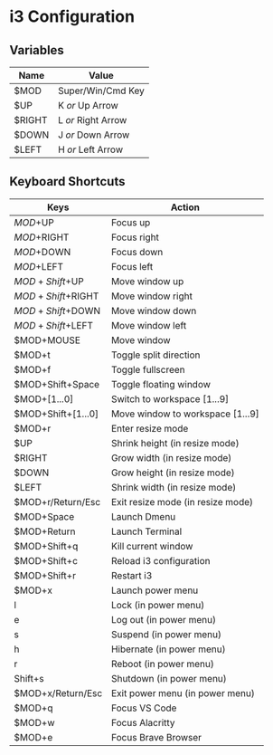 # i3 Configuration

## Variables
| Name   | Value              |
|--------|--------------------|
| $MOD   | Super/Win/Cmd Key  |
| $UP    | K _or_ Up Arrow    |
| $RIGHT | L _or_ Right Arrow |
| $DOWN  | J _or_ Down Arrow  |
| $LEFT  | H _or_ Left Arrow  |

## Keyboard Shortcuts

| Keys               | Action                            |
|--------------------|-----------------------------------|
| $MOD+$UP           | Focus up                          |
| $MOD+$RIGHT        | Focus right                       |
| $MOD+$DOWN         | Focus down                        |
| $MOD+$LEFT         | Focus left                        |
| $MOD+Shift+$UP     | Move window up                    |
| $MOD+Shift+$RIGHT  | Move window right                 |
| $MOD+Shift+$DOWN   | Move window down                  |
| $MOD+Shift+$LEFT   | Move window left                  |
| $MOD+MOUSE         | Move window                       |
| $MOD+t             | Toggle split direction            |
| $MOD+f             | Toggle fullscreen                 |
| $MOD+Shift+Space   | Toggle floating window            |
| $MOD+[1...0]       | Switch to workspace [1...9]       |
| $MOD+Shift+[1...0] | Move window to workspace [1...9]  |
| $MOD+r             | Enter resize mode                 |
| $UP                | Shrink height (in resize mode)    |
| $RIGHT             | Grow width (in resize mode)       |
| $DOWN              | Grow height (in resize mode)      |
| $LEFT              | Shrink width (in resize mode)     |
| $MOD+r/Return/Esc  | Exit resize mode (in resize mode) |
| $MOD+Space         | Launch Dmenu                      |
| $MOD+Return        | Launch Terminal                   |
| $MOD+Shift+q       | Kill current window               |
| $MOD+Shift+c       | Reload i3 configuration           |
| $MOD+Shift+r       | Restart i3                        |
| $MOD+x             | Launch power menu                 |
| l                  | Lock (in power menu)              |
| e                  | Log out (in power menu)           |
| s                  | Suspend (in power menu)           |
| h                  | Hibernate (in power menu)         |
| r                  | Reboot (in power menu)            |
| Shift+s            | Shutdown (in power menu)          |
| $MOD+x/Return/Esc  | Exit power menu (in power menu)   |
| $MOD+q             | Focus VS Code                     |
| $MOD+w             | Focus Alacritty                   |
| $MOD+e             | Focus Brave Browser               |